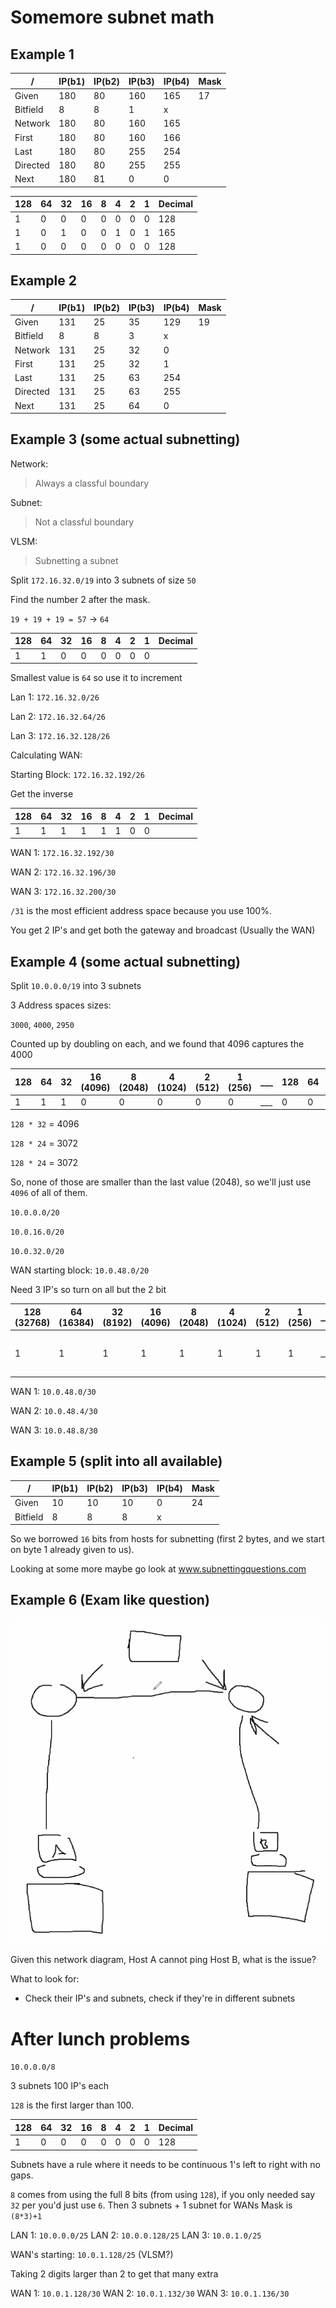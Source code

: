 # Somemore subnet math

## Example 1
/        | IP(b1)  | IP(b2)  | IP(b3)  | IP(b4)  | Mask
---      | ---     | ---     | ---     | ---     | ---
Given    | 180     | 80      | 160     | 165     | 17
Bitfield | 8       | 8       | 1       | x       |
Network  | 180     | 80      | 160      | 165    
First    | 180     | 80      | 160      | 166   
Last     | 180     | 80      | 255      | 254       
Directed | 180     | 80      | 255      | 255     
Next     | 180     | 81      | 0      | 0

128 | 64  | 32  | 16  |  8  |  4  |  2  | 1   | Decimal
--- | --- | --- | --- | --- | --- | --- | --- |  ---
1   | 0   |  0  | 0   |  0  | 0   | 0   | 0   | 128
1   | 0   |  1  | 0   |  0  | 1   | 0   | 1   | 165
1   | 0   |  0  | 0   |  0  | 0   | 0   | 0   | 128

## Example 2
/        | IP(b1)  | IP(b2)  | IP(b3)  | IP(b4)  | Mask
---      | ---     | ---     | ---     | ---     | ---
Given    | 131     | 25      | 35      | 129     | 19
Bitfield | 8       | 8       | 3       | x       |
Network  | 131     | 25      | 32      | 0     
First    | 131     | 25      | 32      | 1  
Last     | 131     | 25      | 63      | 254
Directed | 131     | 25      | 63      | 255
Next     | 131     | 25      | 64      | 0     

## Example 3 (some actual subnetting)

Network:
> Always a classful boundary

Subnet:
> Not a classful boundary

VLSM:
> Subnetting a subnet

Split `172.16.32.0/19` into 3 subnets of size `50`

Find the number 2 after the mask.

`19 + 19 + 19 = 57` -> `64`

128 | 64  | 32  | 16  |  8  |  4  |  2  | 1   | Decimal
--- | --- | --- | --- | --- | --- | --- | --- |  ---
1   | 1   |  0  | 0   |  0  | 0   | 0   | 0   | 

Smallest value is `64` so use it to increment

Lan 1: `172.16.32.0/26`

Lan 2: `172.16.32.64/26`

Lan 3: `172.16.32.128/26`

Calculating WAN:

Starting Block: `172.16.32.192/26`

Get the inverse

128 | 64  | 32  | 16  |  8  |  4  |  2  | 1   | Decimal
--- | --- | --- | --- | --- | --- | --- | --- |  ---
1   | 1   |  1  | 1   |  1  | 1   | 0   | 0   | 

WAN 1: `172.16.32.192/30`

WAN 2: `172.16.32.196/30`

WAN 3: `172.16.32.200/30`

`/31` is the most efficient address space because you use 100%.

You get 2 IP's and get both the gateway and broadcast (Usually the WAN)

## Example 4 (some actual subnetting)

Split `10.0.0.0/19` into 3 subnets

3 Address spaces sizes:

`3000`, `4000`, `2950`

Counted up by doubling on each, and we found that 4096  captures the 4000

128 | 64  | 32  | 16 (4096)  |  8 (2048) |  4 (1024)  |  2 (512)  | 1 (256)   | ___ | 128 | 64  | 32  | 16  |  8  |  4  |  2  | 1   | Decimal
--- | --- | --- | --- | --- | --- | --- | --- |  --- | --- | --- | --- | --- | --- | --- | --- | --- |  ---
1   | 1   |  1  | 0   |  0  | 0   | 0   | 0   | ___ | 0   | 0   |  0  | 0   |  0  | 0   | 0   | 0   | 57344

`128 * 32` = 4096 

`128 * 24` = 3072

`128 * 24` = 3072

So, none of those are smaller than the last value (2048), so we'll just use `4096` of all of them.

`10.0.0.0/20`

`10.0.16.0/20`

`10.0.32.0/20`

WAN starting block: `10.0.48.0/20`

Need 3 IP's so turn on all but the 2 bit

128 (32768) | 64 (16384)  | 32 (8192)  | 16 (4096)  |  8 (2048) |  4 (1024)  |  2 (512)  | 1 (256)   | ___ | 128 | 64  | 32  | 16  |  8  |  4  |  2  | 1   | Decimal
--- | --- | --- | --- | --- | --- | --- | --- |  --- | --- | --- | --- | --- | --- | --- | --- | --- |  ---
1   | 1   |  1  | 1   |  1  | 1   | 1   | 1   | ___ | 1   | 1   |  1  | 1   |  1  | 1   | 0   | 0   | 65532 (`(2^16 - 1) - 2 - 1`)

WAN 1: `10.0.48.0/30`

WAN 2: `10.0.48.4/30`

WAN 3: `10.0.48.8/30`

## Example 5 (split into all available)
/        | IP(b1)  | IP(b2)  | IP(b3)  | IP(b4)  | Mask
---      | ---     | ---     | ---     | ---     | ---
Given    | 10      | 10      | 10      | 0       | 24
Bitfield | 8       | 8       | 8       | x       | 

So we borrowed `16` bits from hosts for subnetting (first 2 bytes, and we start on byte 1 already given to us).

Looking at some more maybe go look at www.subnettingquestions.com

## Example 6 (Exam like question)

![image](../imgs/subnet-q1.png)

Given this network diagram, Host A cannot ping Host B, what is the issue?

What to look for:
* Check their IP's and subnets, check if they're in different subnets

# After lunch problems

`10.0.0.0/8`

3 subnets 100 IP's each

`128` is the first larger than 100.

128 | 64  | 32  | 16  |  8  |  4  |  2  | 1   | Decimal
--- | --- | --- | --- | --- | --- | --- | --- |  ---
1   | 0   |  0  | 0   |  0  | 0   | 0   | 0   | 128

Subnets have a rule where it needs to be continuous 1's left to right with no gaps.

`8` comes from using the full 8 bits (from using `128`), if you only needed say `32` per you'd just use `6`.  Then 3 subnets + 1 subnet for WANs
Mask is `(8*3)+1`


LAN 1: `10.0.0.0/25`
LAN 2: `10.0.0.128/25`
LAN 3: `10.0.1.0/25`

WAN's starting: `10.0.1.128/25` (VLSM?)

Taking 2 digits larger than 2 to get that many extra 

WAN 1: `10.0.1.128/30`
WAN 2: `10.0.1.132/30`
WAN 3: `10.0.1.136/30`

